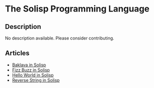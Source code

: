 # The Solisp Programming Language

## Description

No description available. Please consider contributing.

## Articles

- [Baklava in Solisp](https://sampleprograms.io/projects/baklava/solisp)
- [Fizz Buzz in Solisp](https://sampleprograms.io/projects/fizz-buzz/solisp)
- [Hello World in Solisp](https://sampleprograms.io/projects/hello-world/solisp)
- [Reverse String in Solisp](https://sampleprograms.io/projects/reverse-string/solisp)